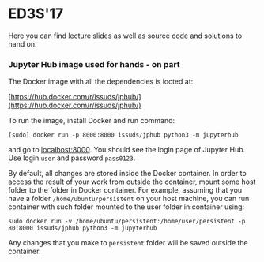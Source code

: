 # ED3S'17

Here you can find lecture slides as well as source code and solutions to hand on.

### Jupyter Hub image used for hands - on part

The Docker image with all the dependencies is locted at:

[https://hub.docker.com/r/issuds/jphub/](https://hub.docker.com/r/issuds/jphub/)

To run the image, install Docker and run command:

`[sudo] docker run -p 8000:8000 issuds/jphub python3 -m jupyterhub`

and go to [localhost:8000](localhost:8000). You should see the login page of Jupyter Hub.
Use login `user` and password `pass0123`.

By default, all changes are stored inside the Docker container. In order to access the 
result of your work from outside the container, mount some host folder to the folder in
Docker container. For example, assuming that you have a folder `/home/ubuntu/persistent`
on your host machine, you can run container with such folder mounted to the user folder
in container using:

`sudo docker run -v /home/ubuntu/persistent:/home/user/persistent -p 80:8000 issuds/jphub python3 -m jupyterhub`

Any changes that you make to `persistent` folder will be saved outside the container.
